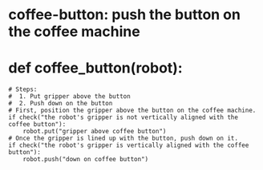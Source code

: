 # coffee-button: push the button on the coffee machine
# def coffee_button(robot):
    # Steps:
    #  1. Put gripper above the button
    #  2. Push down on the button
    # First, position the gripper above the button on the coffee machine.
    if check("the robot's gripper is not vertically aligned with the coffee button"):
        robot.put("gripper above coffee button")
    # Once the gripper is lined up with the button, push down on it.
    if check("the robot's gripper is vertically aligned with the coffee button"):
        robot.push("down on coffee button")